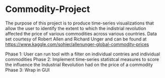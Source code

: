 # Commodity-Project
The purpose of this project is to produce time-series visualizations that allow the user to identify the extent to which the indistrial revolution affected the price of various commodities across various countries.
Data set courtesy of Robert Allen and Richard Unger and can be found at https://www.kaggle.com/sohier/allenunger-global-commodity-prices

Phase 1: User can run tool with a filter on individual contries and individual commodities
Phase 2: Implement time-series statistcal measures to score the influence the Industrial Revolution had on the price of a              commodity
Phase 3: Wrap in GUI
